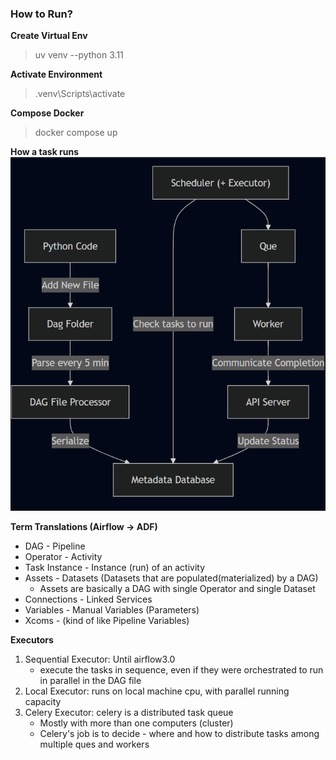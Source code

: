 ### How to Run?

**Create Virtual Env**

> uv venv --python 3.11

**Activate Environment**

> .venv\Scripts\activate

**Compose Docker**

> docker compose up

**How a task runs**
![](./__notes/task-lifecycle.png)

**Term Translations (Airflow -> ADF)**

- DAG - Pipeline
- Operator - Activity
- Task Instance - Instance (run) of an activity
- Assets - Datasets (Datasets that are populated(materialized) by a DAG)
  - Assets are basically a DAG with single Operator and single Dataset
- Connections - Linked Services
- Variables - Manual Variables (Parameters)
- Xcoms - (kind of like Pipeline Variables)

**Executors**

1. Sequential Executor: Until airflow3.0
   - execute the tasks in sequence, even if they were orchestrated to run in parallel in the DAG file
2. Local Executor: runs on local machine cpu, with parallel running capacity
3. Celery Executor: celery is a distributed task queue
   - Mostly with more than one computers (cluster)
   - Celery's job is to decide - where and how to distribute tasks among multiple ques and workers
